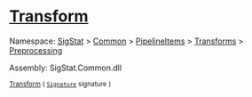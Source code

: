 # [Transform](./NormalizeRotation-100663777.md)

Namespace: [SigStat]() > [Common](./../../../../README.md) > [PipelineItems]() > [Transforms]() > [Preprocessing](./../README.md)

Assembly: SigStat.Common.dll

<sub>[Transform](./NormalizeRotation-100663777.md) ( [`Signature`](./../../../../Signature.md) signature )</sub>              <sub></sub>
